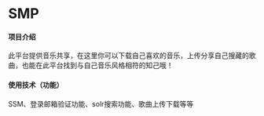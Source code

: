 # SMP

#### 项目介绍
此平台提供音乐共享，在这里你可以下载自己喜欢的音乐，上传分享自己搜藏的歌曲，也能在此平台找到与自己音乐风格相符的知己哦！

#### 使用技术（功能）
SSM、登录邮箱验证功能、solr搜索功能、歌曲上传下载等等
